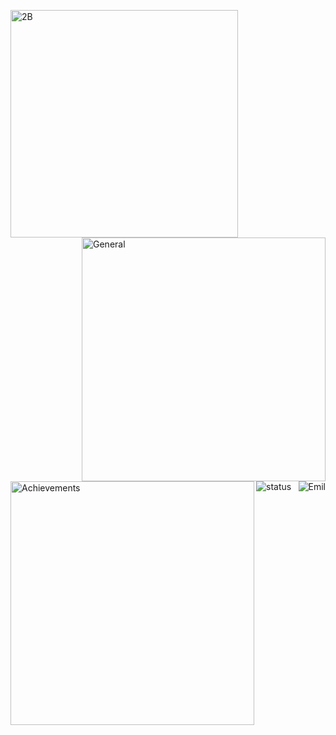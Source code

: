 [<img align="left" alt="2B" width="364" height="364" src="https://zelda.nintendo.com/tears-of-the-kingdom/_images/features/link-crouching.png">](#)
[<img align="right" width="390" alt="General" src="https://gist.githubusercontent.com/roidsaja/7bd0309709be211ac6b84a14cbe270a8/raw/general.svg">](#)
[<img align="left" width="390" alt="Achievements" src="https://gist.githubusercontent.com/roidsaja/7bd0309709be211ac6b84a14cbe270a8/raw/achievements.svg">](#)
[<img align="right" alt="Emil" src="https://user-images.githubusercontent.com/22963968/130322172-4e4996cd-eb3d-4013-9fc2-47e573413310.png">](#)
[<img align="left" alt="status" src="https://github.com/roidsaja/roidsaja/actions/workflows/metrics.yml/badge.svg">](https://github.com/roidsaja/roidsaja/actions/workflows/metrics.yml)

<!-- Until that day: https://user-images.githubusercontent.com/22963968/159836902-a7553777-f1e2-49ed-90fc-9721322b3f44.png -->
<!-- The betrayer: https://user-images.githubusercontent.com/22963968/155458995-e4c24fff-d667-48cd-a1ce-1f66cd233a14.png -->
<!-- The world ender: https://user-images.githubusercontent.com/22963968/130322172-4e4996cd-eb3d-4013-9fc2-47e573413310.png -->
<!-- Farewell Miura: https://user-images.githubusercontent.com/22963968/119890439-1ff29f00-bf38-11eb-8515-d0a9c3c8a6b6.png -->
<!-- First steps with JavaScript: https://user-images.githubusercontent.com/22963968/114021347-e3c48b80-9870-11eb-8bc8-998bf39b4d0d.png -->
